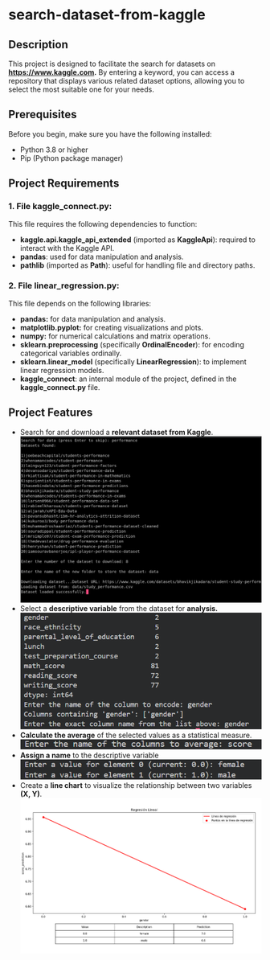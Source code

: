 # search-dataset-from-kaggle

## Description
This project is designed to facilitate the search for datasets on **https://www.kaggle.com.** By entering a keyword, you can access a repository that displays various related dataset options, allowing you to select the most suitable one for your needs.<br>

## Prerequisites

Before you begin, make sure you have the following installed:<br>

- Python 3.8 or higher<br>
- Pip (Python package manager)<br>

## Project Requirements

### 1. File kaggle_connect.py:
This file requires the following dependencies to function:<br>

- **kaggle.api.kaggle_api_extended** (imported as **KaggleApi**): required to interact with the Kaggle API.<br>
- **pandas**: used for data manipulation and analysis.<br>
- **pathlib** (imported as **Path**): useful for handling file and directory paths.<br>

### 2. File linear_regression.py:
This file depends on the following libraries:<br>

- **pandas:** for data manipulation and analysis.<br>
- **matplotlib.pyplot:** for creating visualizations and plots.<br>
- **numpy:** for numerical calculations and matrix operations.<br>
- **sklearn.preprocessing** (specifically **OrdinalEncoder**): for encoding categorical variables ordinally.<br>
- **sklearn.linear_model** (specifically **LinearRegression**): to implement linear regression models.<br>
- **kaggle_connect**: an internal module of the project, defined in the **kaggle_connect.py** file.<br>

## Project Features

- Search for and download a **relevant dataset from Kaggle**.<br>
![Capture](./images/search2.png)<br>
- Select a **descriptive variable** from the dataset for **analysis.**<br>
![Capture](./images/X.png)<br>
- **Calculate the average** of the selected values as a statistical measure.<br>
![Capture](./images/Y.png)<br>
- **Assign a name** to the descriptive variable<br>
![Capture](./images/assign.png)<br>
- Create a **line chart** to visualize the relationship between two variables **(X, Y)**.<br>
![Capture](./images/linear_regression.png)<br>